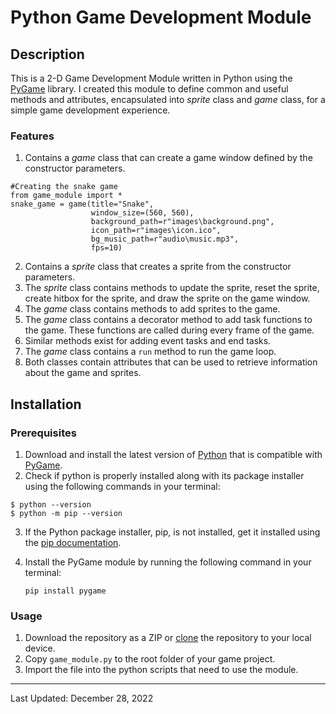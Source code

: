 # Python Game Development Module

## Description
This is a 2-D Game Development Module written in Python using the [PyGame](https://www.pygame.org/docs/) library. I created this module to define common and useful methods and attributes, encapsulated into _sprite_ class and _game_ class, for a simple game development experience.

### Features
1. Contains a _game_ class that can create a game window defined by the constructor parameters.
```
#Creating the snake game
from game_module import *
snake_game = game(title="Snake",
                  window_size=(560, 560),
                  background_path=r"images\background.png",
                  icon_path=r"images\icon.ico",
                  bg_music_path=r"audio\music.mp3",
                  fps=10)
```
2. Contains a _sprite_ class that creates a sprite from the constructor parameters.
3. The _sprite_ class contains methods to update the sprite, reset the sprite, create hitbox for the sprite, and draw the sprite on the game window.
4. The _game_ class contains methods to add sprites to the game.
5. The _game_ class contains a decorator method to add task functions to the game. These functions are called during every frame of the game.
6. Similar methods exist for adding event tasks and end tasks.
7. The _game_ class contains a `run` method to run the game loop.
8. Both classes contain attributes that can be used to retrieve information about the game and sprites.

## Installation

### Prerequisites
1. Download and install the latest version of [Python](https://www.python.org/downloads/) that is compatible with [PyGame](https://www.pygame.org/wiki/GettingStarted).
2. Check if python is properly installed along with its package installer using the following commands in your terminal:
```
$ python --version
$ python -m pip --version
```
3. If the Python package installer, pip, is not installed, get it installed using the [pip documentation](https://pip.pypa.io/en/stable/getting-started/).
4. Install the PyGame module by running the following command in your terminal:

    `pip install pygame`

### Usage
1. Download the repository as a ZIP or [clone](https://docs.github.com/en/repositories/creating-and-managing-repositories/cloning-a-repository) the repository to your local device.
2. Copy `game_module.py` to the root folder of your game project.
3. Import the file into the python scripts that need to use the module.
---
Last Updated: December 28, 2022